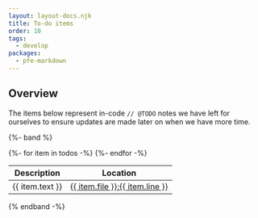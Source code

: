 ```yaml
---
layout: layout-docs.njk
title: To-do items
order: 10
tags:
  - develop
packages:
  - pfe-markdown
---
```


## Overview
The items below represent in-code `// @TODO` notes we have left for ourselves to ensure updates are made later on when we have more time.

{%- band %}

<table>
  <thead>
    <tr><th>Description</th><th>Location</th></tr>
  </thead>
  <tbody>{%- for item in todos -%}
    <tr>
      <td>{{ item.text }}</td>
      <td>
        <a href="https://github.com/patternfly/patternfly-elements/blob/master/{{ item.file }}#L{{ item.line }}" target="_blank">{{ item.file }}:{{ item.line }}</a>
      </td>
    </tr> {%- endfor -%}
  </tbody>
</table>

{% endband -%}
